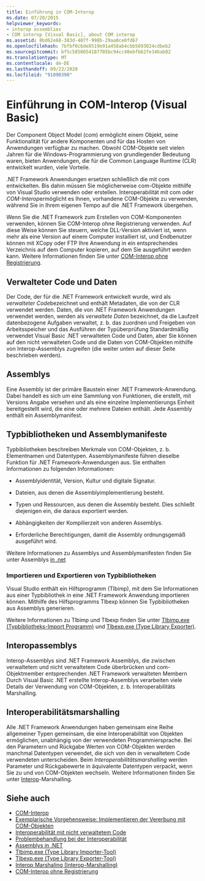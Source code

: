 ```yaml
---
title: Einführung in COM-Interop
ms.date: 07/20/2015
helpviewer_keywords:
- interop assemblies
- COM interop [Visual Basic], about COM interop
ms.assetid: 8bd62e68-383d-407f-998b-29aa0ce0fd67
ms.openlocfilehash: 7bfbf0c6de8519e91a458ab4cbb5693024cdbeb2
ms.sourcegitcommit: bf5c5850654187705bc94cc40ebfb62fe346ab02
ms.translationtype: MT
ms.contentlocale: de-DE
ms.lasthandoff: 09/23/2020
ms.locfileid: "91090390"
---
```

# <a name="introduction-to-com-interop-visual-basic"></a>Einführung in COM-Interop (Visual Basic)

Der Component Object Model (com) ermöglicht einem Objekt, seine Funktionalität für andere Komponenten und für das Hosten von Anwendungen verfügbar zu machen. Obwohl COM-Objekte seit vielen Jahren für die Windows-Programmierung von grundlegender Bedeutung waren, bieten Anwendungen, die für die Common Language Runtime (CLR) entwickelt wurden, viele Vorteile.  
  
 .NET Framework Anwendungen ersetzen schließlich die mit com entwickelten. Bis dahin müssen Sie möglicherweise com-Objekte mithilfe von Visual Studio verwenden oder erstellen. Interoperabilität mit com oder *COM-Interop*ermöglicht es Ihnen, vorhandene COM-Objekte zu verwenden, während Sie in Ihrem eigenen Tempo auf die .NET Framework übergehen.  
  
 Wenn Sie die .NET Framework zum Erstellen von COM-Komponenten verwenden, können Sie COM-Interop ohne Registrierung verwenden. Auf diese Weise können Sie steuern, welche DLL-Version aktiviert ist, wenn mehr als eine Version auf einem Computer installiert ist, und Endbenutzer können mit XCopy oder FTP Ihre Anwendung in ein entsprechendes Verzeichnis auf dem Computer kopieren, auf dem Sie ausgeführt werden kann. Weitere Informationen finden Sie unter [COM-Interop ohne Registrierung](../../../framework/interop/registration-free-com-interop.md).  
  
## <a name="managed-code-and-data"></a>Verwalteter Code und Daten  

 Der Code, der für die .NET Framework entwickelt wurde, wird als *verwalteter Code*bezeichnet und enthält Metadaten, die von der CLR verwendet werden. Daten, die von .NET Framework Anwendungen verwendet werden, werden als *verwaltete Daten* bezeichnet, da die Laufzeit datenbezogene Aufgaben verwaltet, z. b. das zuordnen und Freigeben von Arbeitsspeicher und das Ausführen der Typüberprüfung Standardmäßig verwendet Visual Basic .NET verwalteten Code und Daten, aber Sie können auf den nicht verwalteten Code und die Daten von COM-Objekten mithilfe von Interop-Assemblys zugreifen (die weiter unten auf dieser Seite beschrieben werden).  
  
## <a name="assemblies"></a>Assemblys  

 Eine Assembly ist der primäre Baustein einer .NET Framework-Anwendung. Dabei handelt es sich um eine Sammlung von Funktionen, die erstellt, mit Versions Angabe versehen und als eine einzelne Implementierungs Einheit bereitgestellt wird, die eine oder mehrere Dateien enthält. Jede Assembly enthält ein Assemblymanifest.  
  
## <a name="type-libraries-and-assembly-manifests"></a>Typbibliotheken und Assemblymanifeste  

 Typbibliotheken beschreiben Merkmale von COM-Objekten, z. b. Elementnamen und Datentypen. Assemblymanifeste führen dieselbe Funktion für .NET Framework-Anwendungen aus. Sie enthalten Informationen zu folgenden Informationen:  
  
- Assemblyidentität, Version, Kultur und digitale Signatur.  
  
- Dateien, aus denen die Assemblyimplementierung besteht.  
  
- Typen und Ressourcen, aus denen die Assembly besteht. Dies schließt diejenigen ein, die daraus exportiert werden.  
  
- Abhängigkeiten der Kompilierzeit von anderen Assemblys.  
  
- Erforderliche Berechtigungen, damit die Assembly ordnungsgemäß ausgeführt wird.  
  
 Weitere Informationen zu Assemblys und Assemblymanifesten finden Sie unter Assemblys [in .net](../../../standard/assembly/index.md)  
  
### <a name="importing-and-exporting-type-libraries"></a>Importieren und Exportieren von Typbibliotheken  

 Visual Studio enthält ein Hilfsprogramm (Tlbimp), mit dem Sie Informationen aus einer Typbibliothek in eine .NET Framework Anwendung importieren können. Mithilfe des Hilfsprogramms Tlbexp können Sie Typbibliotheken aus Assemblys generieren.  
  
 Weitere Informationen zu Tlbimp und Tlbexp finden Sie unter [Tlbimp.exe (Typbibliotheks-Import Programm)](../../../framework/tools/tlbimp-exe-type-library-importer.md) und [Tlbexp.exe (Type Library Exporter)](../../../framework/tools/tlbexp-exe-type-library-exporter.md).  
  
## <a name="interop-assemblies"></a>Interopassemblys  

 Interop-Assemblys sind .NET Framework Assemblys, die zwischen verwaltetem und nicht verwaltetem Code überbrücken und com-Objektmember entsprechenden .NET Framework verwalteten Membern Durch Visual Basic .NET erstellte Interop-Assemblys verarbeiten viele Details der Verwendung von COM-Objekten, z. b. Interoperabilitäts Marshalling.  
  
## <a name="interoperability-marshaling"></a>Interoperabilitätsmarshalling  

 Alle .NET Framework Anwendungen haben gemeinsam eine Reihe allgemeiner Typen gemeinsam, die eine Interoperabilität von Objekten ermöglichen, unabhängig von der verwendeten Programmiersprache. Bei den Parametern und Rückgabe Werten von COM-Objekten werden manchmal Datentypen verwendet, die sich von den in verwaltetem Code verwendeten unterscheiden. Beim *Interoperabilitätsmarshalling* werden Parameter und Rückgabewerte in äquivalente Datentypen verpackt, wenn Sie zu und von COM-Objekten wechseln. Weitere Informationen finden Sie unter [Interop](../../../framework/interop/interop-marshaling.md)-Marshalling.  
  
## <a name="see-also"></a>Siehe auch

- [COM-Interop](index.md)
- [Exemplarische Vorgehensweise: Implementieren der Vererbung mit COM-Objekten](walkthrough-implementing-inheritance-with-com-objects.md)
- [Interoperabilität mit nicht verwaltetem Code](../../../framework/interop/index.md)
- [Problembehandlung bei der Interoperabilität](troubleshooting-interoperability.md)
- [Assemblys in .NET](../../../standard/assembly/index.md)
- [Tlbimp.exe (Type Library Importer-Tool)](../../../framework/tools/tlbimp-exe-type-library-importer.md)
- [Tlbexp.exe (Type Library Exporter-Tool)](../../../framework/tools/tlbexp-exe-type-library-exporter.md)
- [Interop Marshaling (Interop-Marshalling)](../../../framework/interop/interop-marshaling.md)
- [COM-Interop ohne Registrierung](../../../framework/interop/registration-free-com-interop.md)
